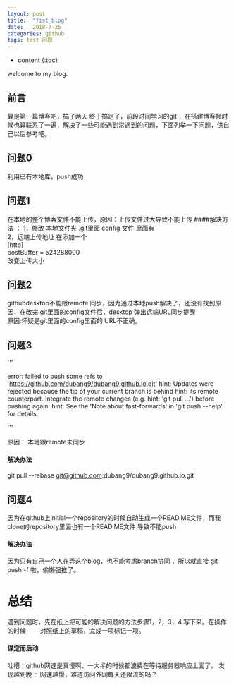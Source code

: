 ```yaml
---
layout: post
title:  "fist_blog"
date:   2018-7-25
categories: github
tags: test 问题 
---
```


* content
{:toc}

welcome to my blog.

## 前言

算是第一篇博客吧，搞了两天 终于搞定了，前段时间学习的git ，在搭建博客额时候也算联系了一遍，解决了一些可能遇到常遇到的问题，下面列举一下问题，供自己以后参考吧。
## 问题0
利用已有本地库，push成功




## 问题1
在本地的整个博客文件不能上传，原因：上传文件过大导致不能上传
####解决方法 ： 
1，修改 本地文件夹 .git里面 config 文件   里面有  
2，远端上传地址     在添加一个    
[http]  
    postBuffer = 524288000     
    改变上传大小
    




## 问题2

githubdesktop不能跟remote 同步，因为通过本地push解决了，还没有找到原因，在改完.git里面的config文件后，desktop 弹出远端URL同步提醒  
原因:怀疑是git里面的config里面的 URL不正确。

## 问题3
'''


error: failed to push some refs to 'https://github.com/dubang9/dubang9.github.io.git'
hint: Updates were rejected because the tip of your current branch is behind
hint: its remote counterpart. Integrate the remote changes (e.g.
hint: 'git pull ...') before pushing again.
hint: See the 'Note about fast-forwards' in 'git push --help' for details.

'''




原因：  本地跟remote未同步
#### 解决办法
git pull --rebase git@github.com:dubang9/dubang9.github.io.git

## 问题4
因为在github上initial一个repository的时候自动生成一个READ.ME文件，而我clone的repository里面也有一个READ.ME文件  导致不能push
#### 解决办法
因为只有自己一个人在弄这个blog，也不能考虑branch协同 ，所以就直接  git push -f 啦，偷懒强推了。

# 总结
遇到问题时，先在纸上把可能的解决问题的方法步骤1，2，3，4 写下来。在操作的时候 ——对照纸上的草稿，完成一项标记一项。

####  谋定而后动


吐槽；github网速是真慢啊，一大半的时候都浪费在等待服务器响应上面了。
发现越到晚上 网速越慢，难道访问外网每天还限流的吗？